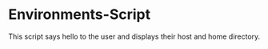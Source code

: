 # Environments-Script
This script says hello to the user and displays their host and home directory.
